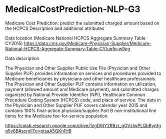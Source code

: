 # MedicalCostPrediction-NLP-G3
Medicare Cost Prediction: predict the submitted charged amount based on the HCPCS Description and additional attributes

Data location (Medicare National HCPCS Aggregate Summary Table CY2015)
https://data.cms.gov/Medicare-Physician-Supplier/Medicare-National-HCPCS-Aggregate-Summary-Table-CY/uqfq-w9cg

Data description 

The Physician and Other Supplier Public Use File (Physician and Other Supplier PUF) provides information on services and procedures provided to Medicare beneficiaries by physicians and other healthcare professionals. The Physician and Other Supplier PUF contains information on utilization, payment (allowed amount and Medicare payment), and submitted charges organized by National Provider Identifier (NPI), Healthcare Common Procedure Coding System (HCPCS) code, and place of service. The data in the Physician and Other Supplier PUF covers calendar year 2015 and contains 100% final-action physician/supplier Part B non-institutional line items for the Medicare fee-for-service population.



https://colab.research.google.com/drive/1zgD6tY2RBzr_gOVzIwPLQbByn1gg5y8B#scrollTo=ptsaA5QKn1HB
